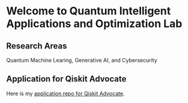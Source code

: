 # Welcome to Quantum Intelligent Applications and Optimization Lab
## Research Areas
Quantum Machine Learing, Generative AI, and Cybersecurity
## Application for Qiskit Advocate
Here is my [application repo for Qiskit Advocate](https://github.com/davidlearn/qiskitAdvocateApplication#readme).
